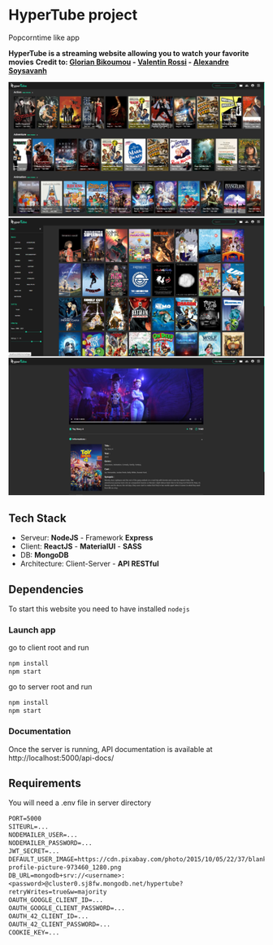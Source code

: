 # HyperTube project

Popcorntime like app

**HyperTube is a streaming website allowing you to watch your favorite movies**
**Credit to: [Glorian Bikoumou](https://github.com/GlorianB) - [Valentin Rossi](https://github.com/Valar207) - [Alexandre Soysavanh](https://github.com/alexsoysavanh)**

![alt text](client/public/img/git_img/homepage.PNG)
![alt text](client/public/img/git_img/listMovies.PNG)
![alt text](client/public/img/git_img/movie.PNG)

## Tech Stack

- Serveur: **NodeJS** - Framework **Express**
- Client: **ReactJS** - **MaterialUI** - **SASS**
- DB: **MongoDB**
- Architecture: Client-Server - **API RESTful**

## Dependencies

To start this website you need to have installed `nodejs`

### Launch app

go to client root and run

```shell
npm install
npm start
```

go to server root and run

```shell
npm install
npm start
```

### Documentation

Once the server is running, API documentation is available at http://localhost:5000/api-docs/

## Requirements

You will need a .env file in server directory

```
PORT=5000
SITEURL=...
NODEMAILER_USER=...
NODEMAILER_PASSWORD=...
JWT_SECRET=...
DEFAULT_USER_IMAGE=https://cdn.pixabay.com/photo/2015/10/05/22/37/blank-profile-picture-973460_1280.png
DB_URL=mongodb+srv://<username>:<password>@cluster0.sj8fw.mongodb.net/hypertube?retryWrites=true&w=majority
OAUTH_GOOGLE_CLIENT_ID=...
OAUTH_GOOGLE_CLIENT_PASSWORD=...
OAUTH_42_CLIENT_ID=...
OAUTH_42_CLIENT_PASSWORD=...
COOKIE_KEY=...
```
